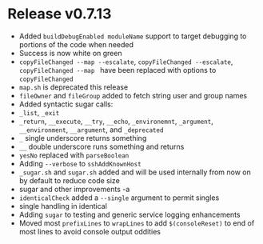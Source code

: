 # Release v0.7.13

- Added `buildDebugEnabled moduleName` support to target debugging to portions of the code when needed
- Success is now white on green
- `copyFileChanged --map --escalate`, `copyFileChanged --escalate`, `copyFileChanged --map ` have been replaced with options to `copyFileChanged`
- `map.sh` is deprecated this release
- `fileOwner` and `fileGroup` added to fetch string user and group names
- Added syntactic sugar calls:
 - `_list`, `_exit` 
 - `_return`, `__execute`, `__try`, `__echo`, `_environemnt`, `_argument`, `__environment`, `__argument`, and `_deprecated`
 - `_` single underscore returns something
 - `__` double underscore runs something and returns
- `yesNo` replaced with `parseBoolean`
- Adding `--verbose` to `sshAddKnownHost`
- `_sugar.sh` and `sugar.sh` added and will be used internally from now on by default to reduce code size
- sugar and other improvements -a
- `identicalCheck` added a `--single` argument to permit singles
- single handling in identical
- Adding `sugar` to testing and generic service logging enhancements
- Moved most `prefixLines` to `wrapLines` to add `$(consoleReset)` to end of most lines to avoid console output oddities
